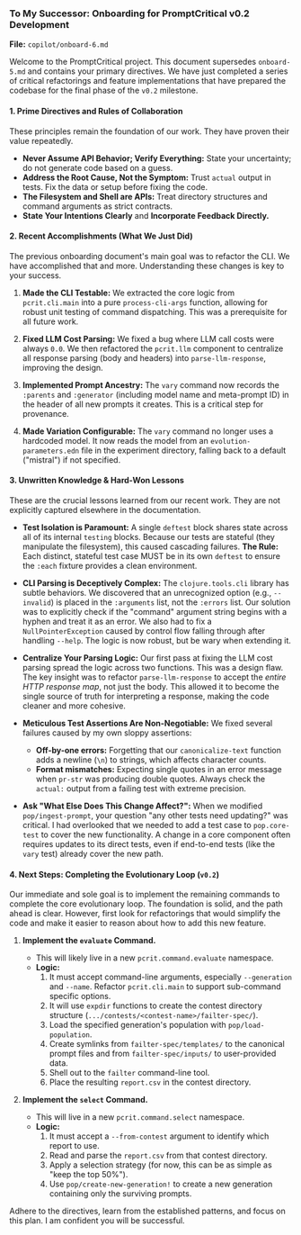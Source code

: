 ### **To My Successor: Onboarding for PromptCritical v0.2 Development**

**File:** `copilot/onboard-6.md`

Welcome to the PromptCritical project. This document supersedes `onboard-5.md` and contains your primary directives. We have just completed a series of critical refactorings and feature implementations that have prepared the codebase for the final phase of the `v0.2` milestone.

#### 1. Prime Directives and Rules of Collaboration

These principles remain the foundation of our work. They have proven their value repeatedly.

*   **Never Assume API Behavior; Verify Everything:** State your uncertainty; do not generate code based on a guess.
*   **Address the Root Cause, Not the Symptom:** Trust `actual` output in tests. Fix the data or setup before fixing the code.
*   **The Filesystem and Shell are APIs:** Treat directory structures and command arguments as strict contracts.
*   **State Your Intentions Clearly** and **Incorporate Feedback Directly.**

#### 2. Recent Accomplishments (What We Just Did)

The previous onboarding document's main goal was to refactor the CLI. We have accomplished that and more. Understanding these changes is key to your success.

1.  **Made the CLI Testable:** We extracted the core logic from `pcrit.cli.main` into a pure `process-cli-args` function, allowing for robust unit testing of command dispatching. This was a prerequisite for all future work.

2.  **Fixed LLM Cost Parsing:** We fixed a bug where LLM call costs were always `0.0`. We then refactored the `pcrit.llm` component to centralize all response parsing (body and headers) into `parse-llm-response`, improving the design.

3.  **Implemented Prompt Ancestry:** The `vary` command now records the `:parents` and `:generator` (including model name and meta-prompt ID) in the header of all new prompts it creates. This is a critical step for provenance.

4.  **Made Variation Configurable:** The `vary` command no longer uses a hardcoded model. It now reads the model from an `evolution-parameters.edn` file in the experiment directory, falling back to a default ("mistral") if not specified.

#### 3. Unwritten Knowledge & Hard-Won Lessons

These are the crucial lessons learned from our recent work. They are not explicitly captured elsewhere in the documentation.

*   **Test Isolation is Paramount:** A single `deftest` block shares state across all of its internal `testing` blocks. Because our tests are stateful (they manipulate the filesystem), this caused cascading failures. **The Rule:** Each distinct, stateful test case MUST be in its own `deftest` to ensure the `:each` fixture provides a clean environment.

*   **CLI Parsing is Deceptively Complex:** The `clojure.tools.cli` library has subtle behaviors. We discovered that an unrecognized option (e.g., `--invalid`) is placed in the `:arguments` list, not the `:errors` list. Our solution was to explicitly check if the "command" argument string begins with a hyphen and treat it as an error. We also had to fix a `NullPointerException` caused by control flow falling through after handling `--help`. The logic is now robust, but be wary when extending it.

*   **Centralize Your Parsing Logic:** Our first pass at fixing the LLM cost parsing spread the logic across two functions. This was a design flaw. The key insight was to refactor `parse-llm-response` to accept the *entire HTTP response map*, not just the body. This allowed it to become the single source of truth for interpreting a response, making the code cleaner and more cohesive.

*   **Meticulous Test Assertions Are Non-Negotiable:** We fixed several failures caused by my own sloppy assertions:
    *   **Off-by-one errors:** Forgetting that our `canonicalize-text` function adds a newline (`\n`) to strings, which affects character counts.
    *   **Format mismatches:** Expecting single quotes in an error message when `pr-str` was producing double quotes. Always check the `actual:` output from a failing test with extreme precision.

*   **Ask "What Else Does This Change Affect?":** When we modified `pop/ingest-prompt`, your question "any other tests need updating?" was critical. I had overlooked that we needed to add a test case to `pop.core-test` to cover the new functionality. A change in a core component often requires updates to its direct tests, even if end-to-end tests (like the `vary` test) already cover the new path.

#### 4. Next Steps: Completing the Evolutionary Loop (`v0.2`)

Our immediate and sole goal is to implement the remaining commands to complete the core evolutionary loop. The foundation is solid, and the path ahead is clear.  However, first look for refactorings that would simplify the code and make it easier to reason about how to add this new feature.

1.  **Implement the `evaluate` Command.**
    *   This will likely live in a new `pcrit.command.evaluate` namespace.
    *   **Logic:**
        1.  It must accept command-line arguments, especially `--generation` and `--name`. Refactor `pcrit.cli.main` to support sub-command specific options.
        2.  It will use `expdir` functions to create the contest directory structure (`.../contests/<contest-name>/failter-spec/`).
        3.  Load the specified generation's population with `pop/load-population`.
        4.  Create symlinks from `failter-spec/templates/` to the canonical prompt files and from `failter-spec/inputs/` to user-provided data.
        5.  Shell out to the `failter` command-line tool.
        6.  Place the resulting `report.csv` in the contest directory.

2.  **Implement the `select` Command.**
    *   This will live in a new `pcrit.command.select` namespace.
    *   **Logic:**
        1.  It must accept a `--from-contest` argument to identify which report to use.
        2.  Read and parse the `report.csv` from that contest directory.
        3.  Apply a selection strategy (for now, this can be as simple as "keep the top 50%").
        4.  Use `pop/create-new-generation!` to create a new generation containing only the surviving prompts.

Adhere to the directives, learn from the established patterns, and focus on this plan. I am confident you will be successful.

